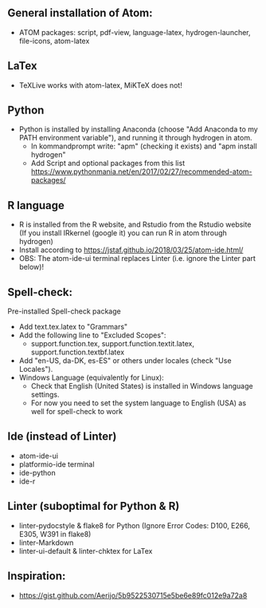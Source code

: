 ## General installation of Atom:
-   ATOM packages: script, pdf-view, language-latex, hydrogen-launcher, file-icons, atom-latex

## LaTex
-   TeXLive works with atom-latex, MiKTeX does not!

## Python
-   Python is installed by installing Anaconda (choose "Add Anaconda to my PATH environment variable"), and running it through hydrogen in atom.
    - In kommandprompt write: "apm" (checking it exists) and "apm install hydrogen"
    - Add Script and optional packages from this list <https://www.pythonmania.net/en/2017/02/27/recommended-atom-packages/>

## R language
-   R is installed from the R website, and Rstudio from the Rstudio website (If you install IRkernel (google it) you can run R in atom through hydrogen)
-   Install according to <https://jstaf.github.io/2018/03/25/atom-ide.html/>
-   OBS: The atom-ide-ui terminal replaces Linter (i.e. ignore the Linter part below)!

## Spell-check:
Pre-installed Spell-check package
-   Add text.tex.latex to "Grammars"
-   Add the following line to "Excluded Scopes":
    - support.function.tex, support.function.textit.latex, support.function.textbf.latex
-   Add "en-US, da-DK, es-ES" or others under locales (check "Use Locales").
-   Windows Language (equivalently for Linux):
    - Check that English (United States) is installed in Windows language settings.
    - For now you need to set the system language to English (USA) as well for spell-check to work

## Ide (instead of Linter)
-   atom-ide-ui
-   platformio-ide terminal
-   ide-python
-   ide-r

## Linter (suboptimal for Python & R)
-   linter-pydocstyle & flake8 for Python (Ignore Error Codes: D100, E266, E305, W391 in flake8)
-   linter-Markdown
-   linter-ui-default & linter-chktex for LaTex

## Inspiration:
-   <https://gist.github.com/Aerijo/5b9522530715e5be6e89fc012e9a72a8>

